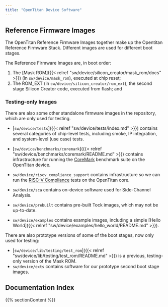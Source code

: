 ```yaml
---
title: "OpenTitan Device Software"
---
```


## Reference Firmware Images

The OpenTitan Reference Firmware Images together make up the Opentitan Reference Firmware Stack.
Different images are used for different boot stages.

The Reference Firmware Images are, in boot order:

1.  The [Mask ROM]({{< relref "sw/device/silicon_creator/mask_rom/docs" >}}) (in `sw/device/mask_rom`), executed at chip reset;
2.  The ROM_EXT (in `sw/device/silicon_creator/rom_ext`), the second stage Silicon Creator code, executed from flash; and

### Testing-only Images

There are also some other standalone firmware images in the repository, which are only used for testing.

- [`sw/device/tests`]({{< relref "sw/device/tests/index.md" >}}) contains several categories of chip-level tests, including smoke, IP integration, and system-level (use case) tests.

- [`sw/device/benchmarks/coremark`]({{< relref "sw/device/benchmarks/coremark/README.md" >}}) contains infrastructure for running the [CoreMark](https://github.com/eembc/coremark) benchmark suite on the OpenTitan device.
- `sw/device/riscv_compliance_support` contains infrastructure so we can run the [RISC-V Compliance](https://github.com/riscv/riscv-compliance) tests on the OpenTitan core.
- `sw/device/sca` contains on-device software used for Side-Channel Analysis.
- `sw/device/prebuilt` contains pre-built Tock images, which may not be up-to-date.
- `sw/device/examples` contains example images, including a simple [Hello World]({{< relref "sw/device/examples/hello_world/README.md" >}}).

There are also prototype versions of some of the boot stages, now only used for testing:

- [`sw/device/lib/testing/test_rom`]({{< relref "sw/device/lib/testing/test_rom/README.md" >}}) is a previous, testing-only version of the Mask ROM.
- `sw/device/exts` contains software for our prototype second boot stage images.

## Documentation Index

{{% sectionContent %}}
